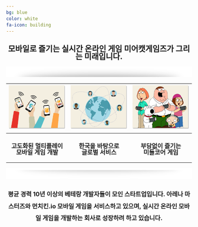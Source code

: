 ```yaml
---
bg: blue
color: white
fa-icon: building
---
```

<style type="text/scc">
   @import url(//fonts.googleapis.com/earlyaccess/jejugothic.css);
   .jg{
   font-family: 'Jeju Gothic', sans-serif; 
   text-shadow: 2px 2px 2px gray;
   -webkit-text-size-adjust: auto;
   }
   .jf{
   font-family: 'Jeju Gothic', sans-serif; 
   }
   .sp{
   width: 33%;
   text-align:center;
   font-family: 'Jeju Gothic', sans-serif; 
   }
   table{
   width:100%;
   align:center;
   font-family: 'Jeju Gothic', sans-serif;
   text-shadow: 2px 2px 2px gray;
   border:1px;
   }
   td, th{
   padding:5px;
   }      
   .effect_img {
    border-radius: 20px;
   }   
   .center_ta{
   width:30%;
   }   
   .icon_ta{
   width:20%;
   }   
   .text_ta{
   width:80%;
   font-size: x-large;
   }   
   span{
   display:inline;
   }   
</style> 


<link rel="stylesheet" href="https://use.fontawesome.com/releases/v5.2.0/css/all.css" integrity="sha384-hWVjflwFxL6sNzntih27bfxkr27PmbbK/iSvJ+a4+0owXq79v+lsFkW54bOGbiDQ" crossorigin="anonymous">

<div style="text-align:center;">
   <h2 class="jg" style="line-height:1;"><i class="fa fa-quote-left"></i>모바일로 즐기는 실시간 온라인 게임 미어캣게임즈가 그리는 미래입니다.<i class="fa fa-quote-right"></i></h2>
  </div>
<p></p>  
<p></p>
<div style="width:100%; text-align:center;">
   <div style="display:inline-block; width:100%;">
   <img src="img/section_divid_01.png"/>
   </div>
</div>
<table>
   <tr>
      <th><img src="img/com_01.png"></th>
      <th><img src="img/com_02.png"></th>
      <th><img src="img/com_03.png"></th>
   </tr>
   <tr>
      <th><h3 class="jg" style="line-height:1;">고도화된 멀티플레이<br/>모바일 게임 개발</h3></th>
      <th><h3 class="jg" style="line-height:1;">한국을 바탕으로<br/>글로벌 서비스</h3></th>
      <th><h3 class="jg" style="line-height:1;">부담없이 즐기는<br/>미들코어 게임</h3></th>
   </tr>
   </table>
<div style="width:100%; text-align:center;">
   <div style="display:inline-block; width:100%;">
   <img src="img/section_divid.png"/>
   </div>
</div>
<div style="text-align:center; line-height:2;" class="jf">
<h3 class="jg">평균 경력 10년 이상의 베테랑 개발자들이 모인 스타트업입니다. 아레나 마스터즈와 먼치킨.io 모바일 게임을 서비스하고 있으며, <strong>실시간 온라인 모바일 게임</strong>을 개발하는 회사로 성장하려 하고 있습니다.
</h3>
</div>
